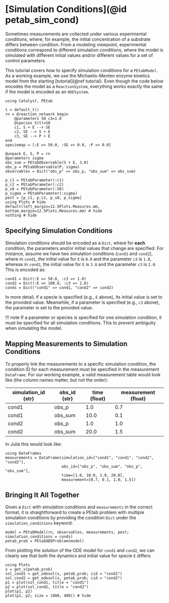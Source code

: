 # [Simulation Conditions](@id petab_sim_cond)

Sometimes measurements are collected under various experimental conditions, where, for example, the initial concentration of a substrate differs between condition. From a modeling viewpoint, experimental conditions correspond to different simulation conditions, where the model is simulated with different initial values and/or different values for a set of control parameters.

This tutorial covers how to specify simulation conditions for a `PEtabModel`. As a working example, we use the Michaelis-Menten enzyme kinetics model from the starting [tutorial](@ref tutorial). Even though the code below encodes the model as a `ReactionSystem`, everything works exactly the same if the model is encoded as an `ODESystem`.

```@example 1
using Catalyst, PEtab

t = default_t()
rn = @reaction_network begin
    @parameters S0 c3=1.0
    @species S(t)=S0
    c1, S + E --> SE
    c2, SE --> S + E
    c3, SE --> P + E
end
speciemap = [:E => 50.0, :SE => 0.0, :P => 0.0]

@unpack E, S, P = rn
@parameters sigma
obs_sum = PEtabObservable(S + E, 3.0)
obs_p = PEtabObservable(P, sigma)
observables = Dict("obs_p" => obs_p, "obs_sum" => obs_sum)

p_c1 = PEtabParameter(:c1)
p_c2 = PEtabParameter(:c2)
p_s0 = PEtabParameter(:S0)
p_sigma = PEtabParameter(:sigma)
pest = [p_c1, p_c2, p_s0, p_sigma]
using Plots # hide
default(left_margin=12.5Plots.Measures.mm, bottom_margin=12.5Plots.Measures.mm) # hide
nothing # hide
```

## Specifying Simulation Conditions

Simulation conditions should be encoded as a `Dict`, where for **each** condition, the parameters and/or initial values that change are specified. For instance, assume we have two simulation conditions (`cond1` and `cond2`), where in `cond1`, the initial value for `E` is `0.0` and the parameter `c3` is `1.0`, whereas in `cond2`, the initial value for `E` is `3.0` and the parameter `c3` is `2.0`. This is encoded as:

```@example 1
cond1 = Dict(:E => 50.0, :c3 => 1.0)
cond2 = Dict(:E => 100.0, :c3 => 2.0)
conds = Dict("cond1" => cond1, "cond2" => cond2)
```

In more detail, if a specie is specified (e.g., `E` above), its initial value is set to the provided value. Meanwhile, if a parameter is specified (e.g., `c3` above), the parameter is set to the provided value.

!!! note
    If a parameter or species is specified for one simulation condition, it must be specified for all simulation conditions. This to prevent ambiguity when simulating the model.

## Mapping Measurements to Simulation Conditions

To properly link the measurements to a specific simulation condition, the condition ID for each measurement must be specified in the measurement `DataFrame`. For our working example, a valid measurement table would look like (the column names matter, but not the order):

| simulation_id (str) | obs_id (str) | time (float) | measurement (float) |
|---------------------|--------------|--------------|---------------------|
| cond1               | obs_p        | 1.0          | 0.7                 |
| cond1               | obs_sum      | 10.0         | 0.1                 |
| cond2               | obs_p        | 1.0          | 1.0                 |
| cond2               | obs_sum      | 20.0         | 1.5                 |

In Julia this would look like:

```@example 1
using DataFrames
measurements = DataFrame(simulation_id=["cond1", "cond1", "cond2", "cond2"],
                         obs_id=["obs_p", "obs_sum", "obs_p", "obs_sum"],
                         time=[1.0, 10.0, 1.0, 20.0],
                         measurement=[0.7, 0.1, 1.0, 1.5])
```

## Bringing It All Together

Given a `Dict` with simulation conditions and `measurements` in the correct format, it is straightforward to create a PEtab problem with multiple simulation conditions by providing the condition `Dict` under the `simulation_conditions` keyword:

```@example 1
model = PEtabModel(rn, observables, measurements, pest; simulation_conditions = conds)
petab_prob = PEtabODEProblem(model)
```

From plotting the solution of the ODE model for `cond1` and `cond2`, we can clearly see that both the dynamics and initial value for specie `E` differs:

```@example 1
using Plots
x = get_x(petab_prob)
sol_cond1 = get_odesol(x, petab_prob; cid = "cond1")
sol_cond2 = get_odesol(x, petab_prob; cid = "cond2")
p1 = plot(sol_cond1, title = "cond1")
p2 = plot(sol_cond2, title = "cond2")
plot(p1, p2)
plot(p1, p2; size = (800, 400)) # hide
```
